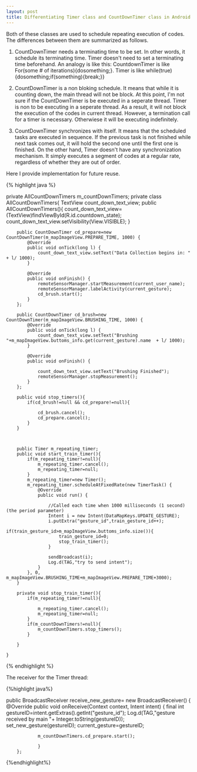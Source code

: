 ```yaml
---
layout: post
title: Differentiating Timer class and CountDownTimer class in Android
---
```


Both of these classes are used to schedule repeating execution of codes. The differences between them are summarized as follows. 

1. CountDownTimer needs a terminating time to be set. In other words, it schedule its terminating time. Timer doesn't need to set a terminating time beforehand. 
An analogy is like this: CountdownTimer is like For(some # of iterations){dosomething;}. Timer is like while(true){dosomething;if(something){break;}}

2. CountDownTimer is a non bloking schedule. It means that while it is counting down, the main thread will not be block. At this point, I'm not sure if the CountDownTimer is be executed in a seperate thread. Timer is non to be executing in a seperate thread. As a result, it will not block the execution of the codes in current thread. However, a termination call for a timer is necessary. Otherwiese it will be executing indefinitely. 

3. CountDownTimer synchronizes with itself. It means that the scheduled tasks are executed in sequence. If the previous task is not finished while next task comes out, it will hold the second one until the first one is finished. On the other hand, Timer doesn't have any synchronization mechanism. It simply executes a segment of codes at a regular rate, regardless of whether they are out of order.


Here I provide implementation for future reuse.

{% highlight java %}

private AllCountDownTimers m_countDownTimers;
    private class AllCountDownTimers{
        TextView count_down_text_view;
        public AllCountDownTimers(){
            count_down_text_view=(TextView)findViewById(R.id.countdown_state);
            count_down_text_view.setVisibility(View.VISIBLE);
        }



        public CountDownTimer cd_prepare=new CountDownTimer(m_mapImageView.PREPARE_TIME, 1000) {
            @Override
            public void onTick(long l) {
                count_down_text_view.setText("Data Collection begins in: " + l/ 1000);
            }

            @Override
            public void onFinish() {
                remoteSensorManager.startMeasurement(current_user_name);
                remoteSensorManager.labelActivity(current_gesture);
                cd_brush.start();
            }
        };

        public CountDownTimer cd_brush=new CountDownTimer(m_mapImageView.BRUSHING_TIME, 1000) {
            @Override
            public void onTick(long l) {
                count_down_text_view.setText("Brushing "+m_mapImageView.buttoms_info.get(current_gesture).name  + l/ 1000);
            }

            @Override
            public void onFinish() {

                count_down_text_view.setText("Brushing Finished");
                remoteSensorManager.stopMeasurement();
            }
        };

        public void stop_timers(){
            if(cd_brush!=null && cd_prepare!=null){

                cd_brush.cancel();
                cd_prepare.cancel();
            }
        }



        public Timer m_repeating_timer;
        public void start_train_timer(){
            if(m_repeating_timer!=null){
                m_repeating_timer.cancel();
                m_repeating_timer=null;
            }
            m_repeating_timer=new Timer();
            m_repeating_timer.scheduleAtFixedRate(new TimerTask() {
                @Override
                public void run() {

                    //Called each time when 1000 milliseconds (1 second) (the period parameter)
                    Intent i = new Intent(DataMapKeys.UPDATE_GESTURE);
                    i.putExtra("gesture_id",train_gesture_id++);
                    if(train_gesture_id>m_mapImageView.buttoms_info.size()){
                        train_gesture_id=0;
                        stop_train_timer();
                    }

                    sendBroadcast(i);
                    Log.d(TAG,"try to send intent");
                }
            }, 0, m_mapImageView.BRUSHING_TIME+m_mapImageView.PREPARE_TIME+3000);
        }

        private void stop_train_timer(){
            if(m_repeating_timer!=null){

                m_repeating_timer.cancel();
                m_repeating_timer=null;
            }
            if(m_countDownTimers!=null){
                m_countDownTimers.stop_timers();
            }

        }

    }
{% endhighlight %}

The receiver for the Timer thread:

{%highlight java%}




public BroadcastReceiver receive_new_gesture= new BroadcastReceiver() {
            @Override
            public void onReceive(Context context, Intent intent) {
                final int gestureID=intent.getExtras().getInt("gesture_id");
                Log.d(TAG,"gesture received by main "+ Integer.toString(gestureID));
                set_new_gesture(gestureID);
                current_gesture=gestureID;

                m_countDownTimers.cd_prepare.start();

                }
        };



{%endhighlight%}





